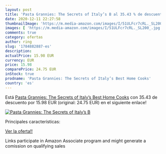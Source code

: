 ```yaml
---
layout: post
title: 'Pasta Grannies: The Secrets of Italy’s B al 35.43 % de descuento'
date: 2020-12-11 22:27:58
thumbnailImage: 'https://m.media-amazon.com/images/I/51ULFcr7cRL._SL200_.jpg'
images: [ 'https://m.media-amazon.com/images/I/51ULFcr7cRL._SL200_.jpg' ]
comments: true
category: ofertas
author: ring
slug: '1784882887-es'
description:
actualPrice: 15.98 EUR
currency: EUR
price: 15.98
comparePrice: 24.75 EUR
inStock: true
prodname: 'Pasta Grannies: The Secrets of Italy’s Best Home Cooks'
country: 'es'
---
```


Está [Pasta Grannies: The Secrets of Italy’s Best Home Cooks](https://www.amazon.es/dp/1784882887/?tag=tolees-21) con 35.43 de descuento por 15.98 EUR (original: 24.75 EUR) en el siguiente enlace!

[![Pasta Grannies: The Secrets of Italy’s B](https://m.media-amazon.com/images/I/51ULFcr7cRL._SL200_.jpg)](https://www.amazon.es/dp/1784882887/?tag=tolees-21)

Principales características:


[Ver la oferta!!](https://www.amazon.es/dp/1784882887/?tag=tolees-21)

Links participate in Amazon Associate program and might generate a comission on qualifying sales


